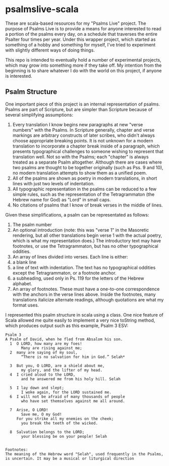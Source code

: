 # psalmslive-scala
These are scala-based resources for my "Psalms Live" project.  The purpose of Psalms Live is to provide a means for anyone interested to read a portion of the psalms every day, on a schedule that traverses the entire Psalter four times per year.  Under this wrapper project, which started as something of a hobby and something for myself, I've tried to experiment with slightly different ways of doing things.

This repo is intended to eventually hold a number of experimental projects, which may grow into something more if they take off.  My intention from the beginning is to share whatever I do with the world on this project, if anyone is interested.

## Psalm Structure
One important piece of this project is an internal representation of psalms.  Psalms are part of Scripture, but are simpler than Scripture because of several simplifying assumptions:

1. Every translation I know begins new paragraphs at new "verse numbers" with the Psalms.  In Scripture generally, chapter and verse markings are arbitrary constructs of later scribes, who didn't always choose appropriate breaking points. It is not unknown for a modern translation to incorporate a chapter break inside of a paragraph, which presents typographical challenges to someone wishing to represent that translation well.  Not so with the Psalms; each "chapter" is always treated as a separate Psalm altogether.  Although there are cases where two psalms are thought to be together originally (such as Pss. 9 and 10), no modern translation attempts to show them as a unified poem.
2. All of the psalms are shown as poetry in modern translations, in short lines with just two levels of indentation.
3. All typographic representation in the psalms can be reduced to a few simple rules, such as the representation of the Tetragrammaton (the Hebrew name for God) as "Lord" in small caps.
4. No citations of psalms that I know of break verses in the middle of lines.

Given these simplifications, a psalm can be representated as follows:

1. The psalm number
2. An optional introduction (note:  this was "verse 1" in the Masoretic rendering, but all other translations begin verse 1 with the actual poetry, which is what my representation does.)  The introductory text may have footnotes, or use the Tetragrammaton, but has no other typographical oddities.
3. An array of lines divided into verses.  Each line is either:
  1. a blank line
  2. a line of text with indentation.  The text has no typographical oddities except the Tetragrammaton, or a footnote anchor.
  3. a subheading, used only in Ps. 119 for the letters of the Hebrew alphabet.
4. An array of footnotes.  These must have a one-to-one correspondence with the anchors in the verse lines above.  Inside the footnotes, many translations italicize alternate readings, although quotations are what my format uses.

I represented this psalm structure in scala using a class.  One nice feature of Scala allowed me quite easily to implement a very nice toString method, which produces output such as this example, Psalm 3 ESV:

````
Psalm 3
A Psalm of David, when he fled from Absalom his son.
  1  O LORD, how many are my foes!
       Many are rising against me;
  2  many are saying of my soul,
       “There is no salvation for him in God.” Selah*
     
  3  But you, O LORD, are a shield about me,
       my glory, and the lifter of my head.
  4  I cried aloud to the LORD,
       and he answered me from his holy hill. Selah
     
  5  I lay down and slept;
       I woke again, for the LORD sustained me.
  6  I will not be afraid of many thousands of people
       who have set themselves against me all around.
     
  7  Arise, O LORD!
       Save me, O my God!
     For you strike all my enemies on the cheek;
       you break the teeth of the wicked.
     
  8  Salvation belongs to the LORD;
       your blessing be on your people! Selah
     

Footnotes:
The meaning of the Hebrew word "Selah", used frequently in the Psalms, is uncertain. It may be a musical or liturgical direction
````
